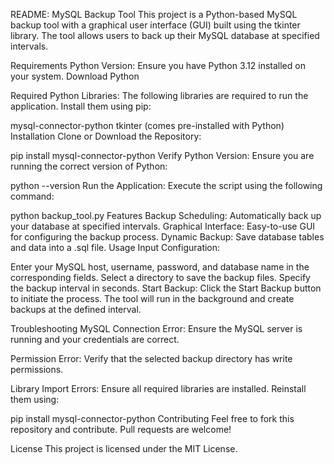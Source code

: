 
README: MySQL Backup Tool
This project is a Python-based MySQL backup tool with a graphical user interface (GUI) built using the tkinter library. The tool allows users to back up their MySQL database at specified intervals.

Requirements
Python Version:
Ensure you have Python 3.12 installed on your system.
Download Python

Required Python Libraries:
The following libraries are required to run the application. Install them using pip:

mysql-connector-python
tkinter (comes pre-installed with Python)
Installation
Clone or Download the Repository:

pip install mysql-connector-python
Verify Python Version:
Ensure you are running the correct version of Python:

python --version
Run the Application:
Execute the script using the following command:

python backup_tool.py
Features
Backup Scheduling: Automatically back up your database at specified intervals.
Graphical Interface: Easy-to-use GUI for configuring the backup process.
Dynamic Backup: Save database tables and data into a .sql file.
Usage
Input Configuration:

Enter your MySQL host, username, password, and database name in the corresponding fields.
Select a directory to save the backup files.
Specify the backup interval in seconds.
Start Backup:
Click the Start Backup button to initiate the process. The tool will run in the background and create backups at the defined interval.

Troubleshooting
MySQL Connection Error:
Ensure the MySQL server is running and your credentials are correct.

Permission Error:
Verify that the selected backup directory has write permissions.

Library Import Errors:
Ensure all required libraries are installed. Reinstall them using:

pip install mysql-connector-python
Contributing
Feel free to fork this repository and contribute. Pull requests are welcome!

License
This project is licensed under the MIT License.
